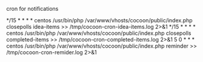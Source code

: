 cron for notifications


*/15 *  *  *  * centos  /usr/bin/php /var/www/vhosts/cocoon/public/index.php closepolls idea-items >> /tmp/cocoon-cron-idea-items.log  2>&1
*/15 *  *  *  * centos  /usr/bin/php /var/www/vhosts/cocoon/public/index.php closepolls completed-items >> /tmp/cocoon-cron-completed-items.log  2>&1
5    0  *  *  * centos  /usr/bin/php /var/www/vhosts/cocoon/public/index.php reminder >> /tmp/cocoon-cron-remider.log 2>&1
